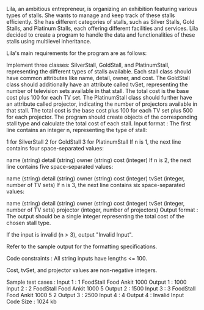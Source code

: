Lila, an ambitious entrepreneur, is organizing an exhibition featuring various types of stalls. She wants to manage and keep track of these stalls efficiently. She has different categories of stalls, such as Silver Stalls, Gold Stalls, and Platinum Stalls, each offering different facilities and services. Lila decided to create a program to handle the data and functionalities of these stalls using multilevel inheritance.



Lila's main requirements for the program are as follows:



Implement three classes: SilverStall, GoldStall, and PlatinumStall, representing the different types of stalls available.
Each stall class should have common attributes like name, detail, owner, and cost.
The GoldStall class should additionally have an attribute called tvSet, representing the number of television sets available in that stall. The total cost is the base cost plus 100 for each TV set.
The PlatinumStall class should further have an attribute called projector, indicating the number of projectors available in that stall.  The total cost is the base cost plus 100 for each TV set plus 500 for each projector.
The program should create objects of the corresponding stall type and calculate the total cost of each stall.
Input format :
The first line contains an integer n, representing the type of stall:

1 for SilverStall
2 for GoldStall
3 for PlatinumStall
If n is 1, the next line contains four space-separated values:

name (string)
detail (string)
owner (string)
cost (integer)
If n is 2, the next line contains five space-separated values:

name (string)
detail (string)
owner (string)
cost (integer)
tvSet (integer, number of TV sets)
If n is 3, the next line contains six space-separated values:

name (string)
detail (string)
owner (string)
cost (integer)
tvSet (integer, number of TV sets)
projector (integer, number of projectors)
Output format :
The output should be a single integer representing the total cost of the chosen stall type.

If the input is invalid (n > 3), output "Invalid Input".



Refer to the sample output for the formatting specifications.

Code constraints :
All string inputs have lengths <= 100.

Cost, tvSet, and projector values are non-negative integers.

Sample test cases :
Input 1 :
1
FoodStall
Food
Ankit
1000
Output 1 :
1000
Input 2 :
2
FoodStall
Food
Ankit
1000
5
Output 2 :
1500
Input 3 :
3
FoodStall
Food
Ankit
1000
5
2
Output 3 :
2500
Input 4 :
4
Output 4 :
Invalid Input
Code Size : 1024 kb
